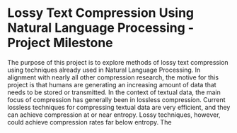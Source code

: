 # Lossy Text Compression Using Natural Language Processing -Project Milestone

The purpose of this project is to explore methods of lossy text compression using techniques already used in Natural Language Processing. In alignment with nearly all other compression research, the motive for this project is that humans are generating an increasing amount of data that needs to be stored or transmitted. In the context of textual data, the main focus of compression has generally been in lossless compression. Current lossless techniques for compressing textual data are very efficient, and they can achieve compression at or near entropy. Lossy techniques, however, could achieve compression rates far below entropy. The 
